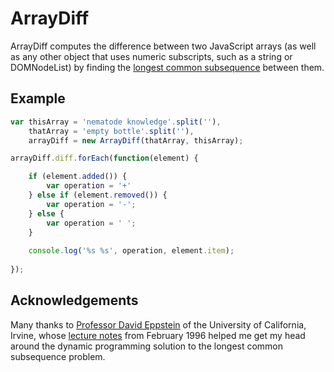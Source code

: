 ArrayDiff
=========

ArrayDiff computes the difference between two JavaScript arrays (as well as any other object that uses numeric subscripts, such as a string or DOMNodeList) by finding the [longest common subsequence](https://en.wikipedia.org/wiki/Longest_common_subsequence_problem) between them.

## Example

```javascript
var thisArray = 'nematode knowledge'.split(''),
    thatArray = 'empty bottle'.split(''),
    arrayDiff = new ArrayDiff(thatArray, thisArray);

arrayDiff.diff.forEach(function(element) {

    if (element.added()) {
        var operation = '+'
    } else if (element.removed()) {
        var operation = '-';
    } else {
        var operation = ' ';
    }
    
    console.log('%s %s', operation, element.item);
    
});
```


## Acknowledgements

Many thanks to [Professor David Eppstein](http://www.ics.uci.edu/~eppstein/) of the University of California, Irvine, whose [lecture notes](http://www.ics.uci.edu/~eppstein/161/960229.html) from February 1996 helped me get my head around the dynamic programming solution to the longest common subsequence problem.
